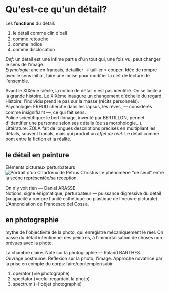 # Qu'est-ce qu'un détail?

Les **fonctions** du détail:

1. le détail comme clin d'oeil
2. comme retouche
3. comme indice
4. comme disclocation

_Def_: un détail est une infime partie d'un tout qui, une fois vu, peut changer le sens de l'image.  
_Etymologie_: ancien français, detaillier -&gt; taillier &gt; couper. Idée de rompre avec le sens initial, faire une incise pour modifier la clef de lecture de l'ensemble.

Avant le XIXème siècle, la notion de détail n'est pas identifié. On se limite à la grande histoire. Le XIXème inaugure un changement d'échelle du regard.  
Histoire: l'individu prend le pas sur la masse \(récits personnels\).  
Psychologie: FREUD cherche dans les lapsus, les rêves, — considérés comme insignifiant —, ce qui fait sens.  
Police scientifique: le bertillonage, inventé par BERTILLON, permet d'identifier une personne selon ses détails \(de sa morphologie...\).  
Littérature: ZOLA fait de longues descriptions précises en multipliant les détails, souvent banals, mais qui produit un _effet de réel_. Le détail comme pont entre la fiction et la réalité.

## le détail en peinture

Eléments picturaux perturbateurs  
![Portrait d'un Chartreux de Petrus Christus](https://s3-eu-west-1.amazonaws.com/deprouw-fr--media/blog/1._Petrus_Christus_Portrait_de_Chartreux_1446_New_York_Metropolitan_Museum_of_Art.jpg)
Le phénomène "de seuil" entre la scène représentée/sa réception.  

On n'y voit rien — Daniel ARASSE.  
Notions: signe énigmatique, perturbateur — puissance digressive du détail (=capacité à rompre l'unité esthétique ou plastique de l'oeuvre picturale).
L'Annonciation de Francesco del Cossa.

## en photographie

mythe de l'objectivité de la photo, qui enregistre mécaniquement le réel. On passe du détail intentionnel des peintres, à l'immortalisation de choses non prévues avec la photo.

La chambre claire. Note sur la photographie — Roland BARTHES.  
Ouvrage posthume. Reflexion sur la photo, l'image. Approche novatrice par la prise en compte du corps: faire/contempler/subir
1. operator (=le photographe)
2. spectator (=celui regardant la photo)
3. spectrum (=l'objet photographié)
